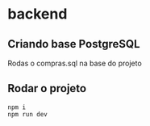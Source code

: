 # backend

## Criando base PostgreSQL
Rodas o compras.sql na base do projeto


## Rodar o projeto
```
npm i
npm run dev
```